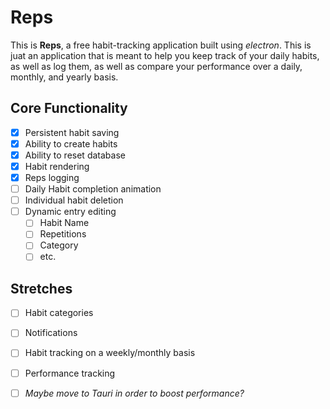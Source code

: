 # Reps 
This is **Reps**, a free habit-tracking application built using *electron*. This is juat an application that is meant to help you keep track of your daily habits, as well as log them, as well as compare your performance over a daily, monthly, and yearly basis. 

## Core Functionality 
- [X] Persistent habit saving 
- [X] Ability to create habits 
- [X] Ability to reset database 
- [X] Habit rendering 
- [X] Reps logging 
- [ ] Daily Habit completion animation  
- [ ] Individual habit deletion 
- [ ] Dynamic entry editing
  - [ ] Habit Name
  - [ ] Repetitions
  - [ ] Category
  - [ ] etc.  

## Stretches 
- [ ] Habit categories 
- [ ] Notifications 
- [ ] Habit tracking on a weekly/monthly basis 
- [ ] Performance tracking
- [ ] _Maybe move to Tauri in order to boost performance?_

